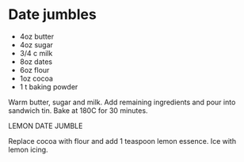 # Date jumbles

* 4oz butter
* 4oz sugar
* 3/4 c milk
* 8oz dates
* 6oz flour
* 1oz cocoa
* 1 t baking powder

Warm butter, sugar and milk.  Add remaining ingredients and pour into sandwich tin.  Bake at 180C for 30 minutes.


LEMON DATE JUMBLE

Replace cocoa with flour and add 1 teaspoon lemon essence.  Ice with lemon icing.

